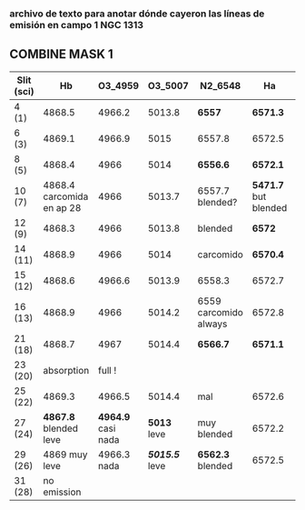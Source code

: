 ### archivo de texto para anotar dónde cayeron las líneas de emisión en campo 1 NGC 1313

## COMBINE MASK 1

Slit (sci)  | Hb | O3_4959 | O3_5007 | N2_6548 | Ha | N2_6584 | S2_6716 | S2_6731
----------- | -- | ------- | ------- | ------- | -- | ------- | ------- | -------
4 (1)       | 4868.5 | 4966.2 | 5013.8 | **6557** |**6571.3** | **6592** | **6725.4** | **6739.8**
6 (3)       | 4869.1 | 4966.9 | 5015 | 6557.8 | 6572.5 | 6593.3 | 6726.1 | 6740.5
8 (5)       | 4868.4 | 4966 | 5014 | **6556.6** |**6572.1**|**6592.4**| **6575.3** | **6740.1**
10 (7)   | 4868.4 carcomida en ap 28 | 4966 | 5013.7 | 6557.7 blended? | **5471.7** but blended | **6592.3** | **6525.5** | **6739.8**
12 (9) | 4868.3 | 4966 | 5013.8 | blended | **6572** | **6592.3** | **6725.7** | **6740**
14 (11) | 4868.9 | 4966 | 5014 | carcomido | **6570.4** | **6592** | 6725.9 | **6740**
15 (12) | 4868.6 | 4966.6 | 5013.9 | 6558.3 | 6572.7 | 6593.5 | 6726.7 | 6741
16 (13) | 4868.9 | 4966 | 5014.2 | 6559 carcomido always | 6572.8 | 6593.3 | 6726.7 | 6741.1
21 (18) | 4868.7 | 4967 | 5014.4 | **6566.7** | **6571.1** | **6592** |6526.1 | 6740.3
23 (20) | absorption | full ! |  |
25 (22) | 4869.3 | 4966.5 | 5014.4 | mal | 6572.6 | 6593.8 | 6726.4 | 6741.1
27 (24) | **4867.8** blended leve | **4964.9** casi nada | **5013** leve | muy blended | 6572.2 | 6593 | 6726.3 | 6740.8
29 (26) | 4869 muy leve | 4966.3 nada | ***5015.5*** leve | **6562.3** blended | 6572.5 | 6593.6 | 6726.6 | 6741.1
31 (28) | no emission